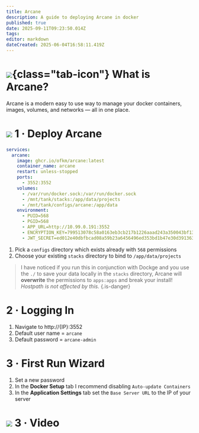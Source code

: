```yaml
---
title: Arcane
description: A guide to deploying Arcane in docker
published: true
date: 2025-09-11T09:23:50.014Z
tags: 
editor: markdown
dateCreated: 2025-06-04T16:58:11.419Z
---
```


# ![](/arcane.png){class="tab-icon"} What is Arcane?
Arcane is a modern easy to use way to manage your docker containers, images, volumes, and networks — all in one place.

# <img src="/docker.png" class="tab-icon"> 1 · Deploy Arcane
```yaml
services:
  arcane:
    image: ghcr.io/ofkm/arcane:latest
    container_name: arcane
    restart: unless-stopped
    ports:
      - 3552:3552
    volumes:
      - /var/run/docker.sock:/var/run/docker.sock
      - /mnt/tank/stacks:/app/data/projects
      - /mnt/tank/configs/arcane:/app/data
    environment:
      - PUID=568
      - PGID=568
      - APP_URL=http://10.99.0.191:3552
      - ENCRYPTION_KEY=799513078c58a0163eb3cb217b1226aaad243a350043bf130b711d9770b1fc19
      - JWT_SECRET=ed012e40dbfbcad08a59b23a6456496ed353bd1b47e30d391363fa7b4e1d4adf

```
1. Pick a `configs` directory which exists already with `568` permissions
1. Choose your existing `stacks` directory to bind to `/app/data/projects`

> I have noticed if you run this in conjunction with Dockge and you use the `./` to save your data locally in the `stacks` directory, Arcane will **overwrite** the permissions to `apps:apps` and break your install! *Hostpath is not affected by this.*
{.is-danger}

# 2 · Logging In
1. Navigate to http://{IP}:3552
1. Default user name = `arcane`
1. Default password = `arcane-admin`

# 3 · First Run Wizard
1. Set a new password
1. In the **Docker Setup** tab I recommend disabling `Auto-update Containers`
1. In the **Application Settings** tab set the `Base Server URL` to the IP of your server


# <img src="/youtube.png" class="tab-icon"> 3 · Video

[](https://youtu.be/p-sd7dAbyCo)
